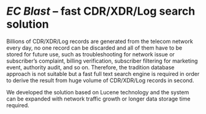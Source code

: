 # _**EC Blast**_ – fast CDR/XDR/Log search solution

Billions of CDR/XDR/Log records are generated from the telecom network every day, no one record can be discarded and all of them have to be stored for future use, such as troubleshooting for network issue or subscriber’s complaint, billing verification, subscriber filtering for marketing event, authority audit, and so on. Therefore, the tradition database approach is not suitable but a fast full text search engine is required in order to derive the result from huge volume of CDR/XDR/Log records in second. 

We developed the solution based on Lucene technology and the system can be expanded with network traffic growth or longer data storage time required.
